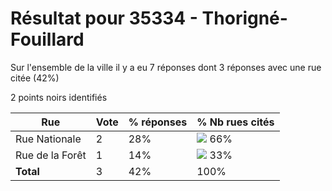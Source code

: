 # Résultat pour 35334 - Thorigné-Fouillard

Sur l'ensemble de la ville il y a eu 7 réponses dont 3 réponses avec une rue citée (42%)

2 points noirs identifiés

| Rue | Vote | % réponses | % Nb rues cités|
|-----|------|------------|----------------|
| Rue Nationale | 2 | 28% | <img src="../../img/bar_66.gif" />&nbsp;66%|
| Rue de la Forêt | 1 | 14% | <img src="../../img/bar_33.gif" />&nbsp;33%|
| **Total** | 3 | 42% | 100%|
